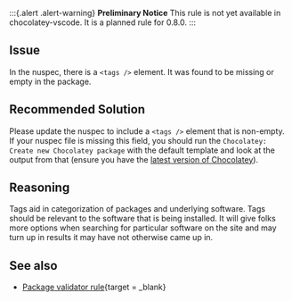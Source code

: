 ﻿---
Title: Tags Are Missing
Description:
Category: Requirements
---

:::{.alert .alert-warning}
**Preliminary Notice**
This rule is not yet available in chocolatey-vscode.
It is a planned rule for 0.8.0.
:::

## Issue

In the nuspec, there is a `<tags />` element. It was found to be missing or empty in the package. 

## Recommended Solution

Please update the nuspec to include a `<tags />` element that is non-empty. If your nuspec file is missing this field, you should run the `Chocolatey: Create new Chocolatey package` with the default template and look at the output from that (ensure you have the [latest version of Chocolatey](https://chocolatey.org/packages?q=id%3Achocolatey)).

## Reasoning

Tags aid in categorization of packages and underlying software. Tags should be relevant to the software that is being installed. It will give folks more options when searching for particular software on the site and may turn up in results it may have not otherwise came up in.

## See also

- [Package validator rule](https://github.com/chocolatey/package-validator/wiki/TagsNotEmpty){target = _blank}
